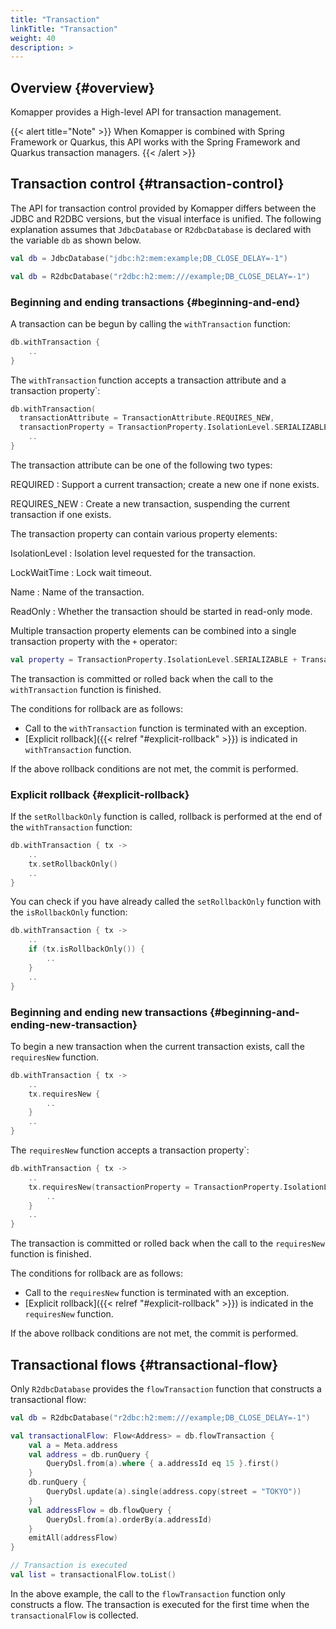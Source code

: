```yaml
---
title: "Transaction"
linkTitle: "Transaction"
weight: 40
description: >
---
```


## Overview {#overview}

Komapper provides a High-level API for transaction management.

{{< alert title="Note" >}}
When Komapper is combined with Spring Framework or Quarkus, 
this API works with the Spring Framework and Quarkus transaction managers.
{{< /alert >}}

## Transaction control {#transaction-control}

The API for transaction control provided by Komapper differs between the JDBC and R2DBC versions, 
but the visual interface is unified. 
The following explanation assumes that `JdbcDatabase` or `R2dbcDatabase` is declared with 
the variable `db` as shown below.

```kotlin
val db = JdbcDatabase("jdbc:h2:mem:example;DB_CLOSE_DELAY=-1")
```

```kotlin
val db = R2dbcDatabase("r2dbc:h2:mem:///example;DB_CLOSE_DELAY=-1")
```

### Beginning and ending transactions {#beginning-and-end}

A transaction can be begun by calling the `withTransaction` function:

```kotlin
db.withTransaction {
    ..
}
```

The `withTransaction` function accepts a transaction attribute and a transaction property`:

```kotlin
db.withTransaction(
  transactionAttribute = TransactionAttribute.REQUIRES_NEW, 
  transactionProperty = TransactionProperty.IsolationLevel.SERIALIZABLE) {
    ..
}
```

The transaction attribute can be one of the following two types:

REQUIRED
: Support a current transaction; create a new one if none exists.

REQUIRES_NEW
: Create a new transaction, suspending the current transaction if one exists.

The transaction property can contain various property elements:

IsolationLevel
: Isolation level requested for the transaction.

LockWaitTime
: Lock wait timeout.

Name
: Name of the transaction.

ReadOnly
: Whether the transaction should be started in read-only mode.


Multiple transaction property elements can be combined into a single transaction property with the `+` operator:

```kotlin
val property = TransactionProperty.IsolationLevel.SERIALIZABLE + TransactionProperty.Name("myTx") + TransactionProperty.ReadOnly(true)
```

The transaction is committed or rolled back when the call to the `withTransaction` function is finished.

The conditions for rollback are as follows:

- Call to the `withTransaction` function is terminated with an exception.
- [Explicit rollback]({{< relref "#explicit-rollback" >}}) is indicated in `withTransaction` function.

If the above rollback conditions are not met, the commit is performed.

### Explicit rollback {#explicit-rollback}

If the `setRollbackOnly` function is called, rollback is performed at the end of the `withTransaction` function:

```kotlin
db.withTransaction { tx ->
    ..
    tx.setRollbackOnly()
    ..
}
```

You can check if you have already called the `setRollbackOnly` function with the `isRollbackOnly` function:

```kotlin
db.withTransaction { tx ->
    ..
    if (tx.isRollbackOnly()) {
        ..
    }
    ..
}
```

### Beginning and ending new transactions {#beginning-and-ending-new-transaction}

To begin a new transaction when the current transaction exists, call the `requiresNew` function.

```kotlin
db.withTransaction { tx ->
    ..
    tx.requiresNew {
        ..
    }
    ..
}
```

The `requiresNew` function accepts a transaction property`:

```kotlin
db.withTransaction { tx ->
    ..
    tx.requiresNew(transactionProperty = TransactionProperty.IsolationLevel.SERIALIZABLE) {
        ..
    }
    ..
}
```

The transaction is committed or rolled back when the call to the `requiresNew` function is finished.

The conditions for rollback are as follows:

- Call to the `requiresNew` function is terminated with an exception.
- [Explicit rollback]({{< relref "#explicit-rollback" >}}) is indicated in the `requiresNew` function.

If the above rollback conditions are not met, the commit is performed.

## Transactional flows {#transactional-flow}

Only `R2dbcDatabase` provides the `flowTransaction` function that constructs a transactional flow:

```kotlin
val db = R2dbcDatabase("r2dbc:h2:mem:///example;DB_CLOSE_DELAY=-1")

val transactionalFlow: Flow<Address> = db.flowTransaction {
    val a = Meta.address
    val address = db.runQuery {
        QueryDsl.from(a).where { a.addressId eq 15 }.first()
    }
    db.runQuery { 
        QueryDsl.update(a).single(address.copy(street = "TOKYO")) 
    }
    val addressFlow = db.flowQuery { 
        QueryDsl.from(a).orderBy(a.addressId)
    }
    emitAll(addressFlow)
}

// Transaction is executed
val list = transactionalFlow.toList()
```

In the above example, the call to the `flowTransaction` function only constructs a flow. 
The transaction is executed for the first time when the `transactionalFlow` is collected.

